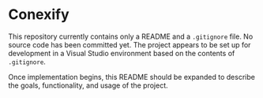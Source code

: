 # Conexify

This repository currently contains only a README and a `.gitignore` file. No source code has been committed yet. The project appears to be set up for development in a Visual Studio environment based on the contents of `.gitignore`.

Once implementation begins, this README should be expanded to describe the goals, functionality, and usage of the project.

